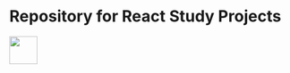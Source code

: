 # Repository for React Study Projects

<img src="https://cdn-icons-png.flaticon.com/512/5082/5082720.png" width="50" height="50" />
